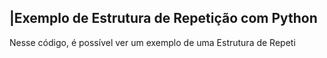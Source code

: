  ## |Exemplo de Estrutura de Repetição com Python 

   Nesse código, é possível ver um exemplo de uma Estrutura de Repeti
 
